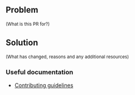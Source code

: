 ## Problem

<sup>(What is this PR for?)</sup>

## Solution

<sup>(What has changed, reasons and any additional resources)</sup>

### Useful documentation

- [Contributing guidelines](https://github.com/marksandspencer/nx-plugins/CONTRIBUTING.md)
